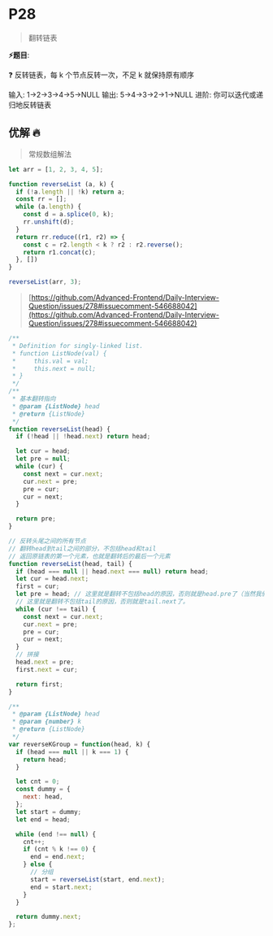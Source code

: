 # P28

> 翻转链表

**⚡题目**:

❓ 反转链表，每 k 个节点反转一次，不足 k 就保持原有顺序

输入: 1->2->3->4->5->NULL
输出: 5->4->3->2->1->NULL
进阶:
你可以迭代或递归地反转链表

## 优解 🔥

> 常规数组解法

```js
let arr = [1, 2, 3, 4, 5];

function reverseList (a, k) {
  if (!a.length || !k) return a;
  const rr = [];
  while (a.length) {
    const d = a.splice(0, k);
    rr.unshift(d);
  }
  return rr.reduce((r1, r2) => {
    const c = r2.length < k ? r2 : r2.reverse();
    return r1.concat(c);
  }, [])
}

reverseList(arr, 3);
```

> [https://github.com/Advanced-Frontend/Daily-Interview-Question/issues/278#issuecomment-546688042](https://github.com/Advanced-Frontend/Daily-Interview-Question/issues/278#issuecomment-546688042)

```js
/**
 * Definition for singly-linked list.
 * function ListNode(val) {
 *     this.val = val;
 *     this.next = null;
 * }
 */
/**
 * 基本翻转指向
 * @param {ListNode} head
 * @return {ListNode}
 */
function reverseList(head) {
  if (!head || !head.next) return head;

  let cur = head;
  let pre = null;
  while (cur) {
    const next = cur.next;
    cur.next = pre;
    pre = cur;
    cur = next;
  }

  return pre;
}

// 反转头尾之间的所有节点
// 翻转head到tail之间的部分，不包括head和tail
// 返回原链表的第一个元素，也就是翻转后的最后一个元素
function reverseList(head, tail) {
  if (head === null || head.next === null) return head;
  let cur = head.next;
  first = cur;
  let pre = head; // 这里就是翻转不包括head的原因，否则就是head.pre了（当然我们没有pre指针）
  // 这里就是翻转不包括tail的原因，否则就是tail.next了。
  while (cur !== tail) {
    const next = cur.next;
    cur.next = pre;
    pre = cur;
    cur = next;
  }
  // 拼接
  head.next = pre;
  first.next = cur;

  return first;
}

/**
 * @param {ListNode} head
 * @param {number} k
 * @return {ListNode}
 */
var reverseKGroup = function(head, k) {
  if (head === null || k === 1) {
    return head;
  }

  let cnt = 0;
  const dummy = {
    next: head,
  };
  let start = dummy;
  let end = head;

  while (end !== null) {
    cnt++;
    if (cnt % k !== 0) {
      end = end.next;
    } else {
      // 分组
      start = reverseList(start, end.next);
      end = start.next;
    }
  }

  return dummy.next;
};
```
